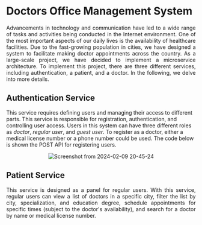 # Doctors Office Management System
<p align="justify">
Advancements in technology and communication have led to a wide range of tasks and activities being conducted in the Internet environment. One of the most important aspects of our daily lives is the availability of healthcare facilities. Due to the fast-growing population in cities, we have designed a system to facilitate making doctor appointments across the country. As a large-scale project, we have decided to implement a microservice architecture. To implement this project, there are three different services, including authentication, a patient, and a doctor. In the following, we delve into more details.
</p>

## Authentication Service
This service requires defining users and managing their access to different parts. This service is responsible for registration, authentication, and controlling user access. Users in this system can have three different roles as *doctor*, *regular user*, and *guest user*. To register as a doctor, either a medical license number or a phone number could be used. The code below is shown the POST API for registering users.
<div align="center">

![Screenshot from 2024-02-09 20-45-24](https://github.com/SaraBolouriB/doctors_office_management_system/assets/45979215/3646638e-7862-4623-bc92-d95d97b35992)
</div>

## Patient Service
<p align="justify">
This service is designed as a panel for regular users. With this service, regular users can view a list of doctors in a specific city, filter the list by city, specialization, and education degree, schedule appointments for specific times (subject to the doctor's availability), and search for a doctor by name or medical license number.
</p>
